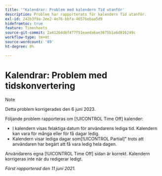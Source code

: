 ```yaml
---
title: '"Kalendrar: Problem med kalendern Tid utanför'
description: Problem har rapporterats för kalendern Tid utanför.
exl-id: 242b3f9a-2ee2-4e76-bbfa-46576ebaa5d9
hidefromtoc: true
feature: Timesheets
source-git-commit: 2a41264d6f477f51eaeda6ae3675b1a6d816249c
workflow-type: tm+mt
source-wordcount: '89'
ht-degree: 0%

---
```


# Kalendrar: Problem med tidskonvertering

>[!NOTE]
>
>Detta problem korrigerades den 6 juni 2023.

Följande problem rapporteras om [!UICONTROL Time Off] kalender:

* I kalendern visas felaktiga datum för användarens lediga tid. Kalendern kan vara för många eller för få dagar ledig.
* Kalendern visar lediga dagar som[!UICONTROL Partial]&quot; trots att användaren har begärt att få vara ledig hela dagen.

Användarens egna [!UICONTROL Time Off] sidan är korrekt. Kalendern korrigeras inte när du redigerar ledigt.

_Först rapporterad den 11 juni 2021._
